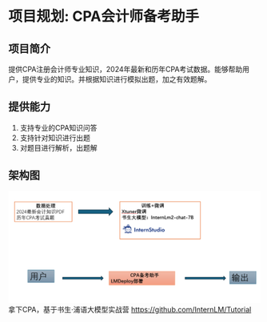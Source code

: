 # 项目规划: CPA会计师备考助手
## 项目简介
提供CPA注册会计师专业知识，2024年最新和历年CPA考试数据。能够帮助用户，提供专业的知识。并根据知识进行模拟出题，加之有效题解。

## 提供能力
1. 支持专业的CPA知识问答
2. 支持针对知识进行出题
3. 对题目进行解析，出题解

## 架构图
![img.png](img.png)
拿下CPA，基于书生·浦语大模型实战营 https://github.com/InternLM/Tutorial
